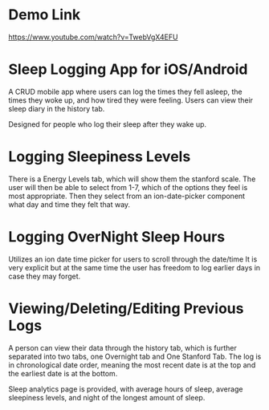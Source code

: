 # Demo Link
https://www.youtube.com/watch?v=TwebVgX4EFU


# Sleep Logging App for iOS/Android

A CRUD mobile app where users can log the times they fell asleep, the times they woke up, and how tired they were feeling.
Users can view their sleep diary in the history tab.

Designed for people who log their sleep after they wake up.  

# Logging Sleepiness Levels
There is a Energy Levels tab, which will show them the stanford scale.
The user will then be able to select from 1-7, which of the options they feel is most appropriate.
Then they select from an ion-date-picker component what day and time they felt that way. 

# Logging OverNight Sleep Hours
Utilizes an ion date time picker for users to scroll through the date/time
It is very explicit but at the same time the user has freedom to log earlier days in case they may forget.  

# Viewing/Deleting/Editing Previous Logs
A person can view their data through the history tab, which is further separated into two tabs, one Overnight tab and
One Stanford Tab.  The log is in chronological date order, meaning the most recent date is at the top and the earliest date is
at the bottom. 

Sleep analytics page is provided, with average hours of sleep, average sleepiness levels, and 
night of the longest amount of sleep.

